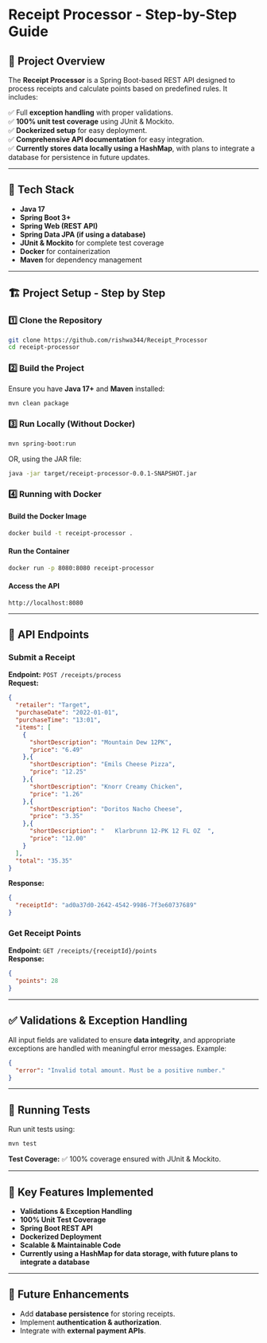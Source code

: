 # Receipt Processor - Step-by-Step Guide

## 📌 Project Overview

The **Receipt Processor** is a Spring Boot-based REST API designed to process receipts and calculate points based on predefined rules. It includes:

✅ Full **exception handling** with proper validations.\
✅ **100% unit test coverage** using JUnit & Mockito.\
✅ **Dockerized setup** for easy deployment.\
✅ **Comprehensive API documentation** for easy integration.\
✅ **Currently stores data locally using a HashMap**, with plans to integrate a database for persistence in future updates.

---

## 🚀 Tech Stack

- **Java 17**
- **Spring Boot 3+**
- **Spring Web (REST API)**
- **Spring Data JPA (if using a database)**
- **JUnit & Mockito** for complete test coverage
- **Docker** for containerization
- **Maven** for dependency management

---

## 🏗️ Project Setup - Step by Step

### **1️⃣ Clone the Repository**

```sh
git clone https://github.com/rishwa344/Receipt_Processor
cd receipt-processor
```

### **2️⃣ Build the Project**

Ensure you have **Java 17+** and **Maven** installed:

```sh
mvn clean package
```

### **3️⃣ Run Locally (Without Docker)**

```sh
mvn spring-boot:run
```

OR, using the JAR file:

```sh
java -jar target/receipt-processor-0.0.1-SNAPSHOT.jar
```

### **4️⃣ Running with Docker**

#### **Build the Docker Image**

```sh
docker build -t receipt-processor .
```

#### **Run the Container**

```sh
docker run -p 8080:8080 receipt-processor
```

#### **Access the API**

```
http://localhost:8080
```

---

## 📌 API Endpoints

### **Submit a Receipt**

**Endpoint:** `POST /receipts/process`\
**Request:**

```json
{
  "retailer": "Target",
  "purchaseDate": "2022-01-01",
  "purchaseTime": "13:01",
  "items": [
    {
      "shortDescription": "Mountain Dew 12PK",
      "price": "6.49"
    },{
      "shortDescription": "Emils Cheese Pizza",
      "price": "12.25"
    },{
      "shortDescription": "Knorr Creamy Chicken",
      "price": "1.26"
    },{
      "shortDescription": "Doritos Nacho Cheese",
      "price": "3.35"
    },{
      "shortDescription": "   Klarbrunn 12-PK 12 FL OZ  ",
      "price": "12.00"
    }
  ],
  "total": "35.35"
}
```

**Response:**

```json
{
  "receiptId": "ad0a37d0-2642-4542-9986-7f3e60737689"
}
```

### **Get Receipt Points**

**Endpoint:** `GET /receipts/{receiptId}/points`\
**Response:**

```json
{
  "points": 28
}
```

---

## ✅ Validations & Exception Handling

All input fields are validated to ensure **data integrity**, and appropriate exceptions are handled with meaningful error messages. Example:

```json
{
  "error": "Invalid total amount. Must be a positive number."
}
```

---

## 🧪 Running Tests

Run unit tests using:

```sh
mvn test
```

**Test Coverage:** ✅ 100% coverage ensured with JUnit & Mockito.

---

## 🌟 Key Features Implemented

- **Validations & Exception Handling**
- **100% Unit Test Coverage**
- **Spring Boot REST API**
- **Dockerized Deployment**
- **Scalable & Maintainable Code**
- **Currently using a HashMap for data storage, with future plans to integrate a database**

---

## 🎯 Future Enhancements

- Add **database persistence** for storing receipts.
- Implement **authentication & authorization**.
- Integrate with **external payment APIs**.

